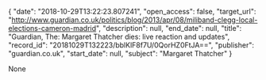 {
  "date": "2018-10-29T13:22:23.807241", 
  "open_access": false, 
  "target_url": "http://www.guardian.co.uk/politics/blog/2013/apr/08/miliband-clegg-local-elections-cameron-madrid", 
  "description": null, 
  "end_date": null, 
  "title": "Guardian, The: Margaret Thatcher dies: live reaction and updates", 
  "record_id": "20181029T132223/bblKlF8f7U/0QorHZ0FtJA==", 
  "publisher": "guardian.co.uk", 
  "start_date": null, 
  "subject": "Margaret Thatcher"
}

None